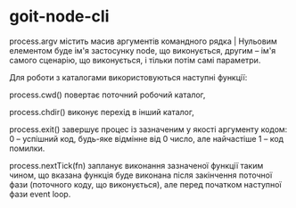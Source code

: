 # goit-node-cli

process.argv містить масив аргументів командного рядка | Нульовим елементом буде ім'я застосунку node, що виконується, другим – ім'я самого сценарію, що виконується, і тільки потім самі параметри.

Для роботи з каталогами використовуються наступні функції:

process.cwd() повертає поточний робочий каталог,

process.chdir() виконує перехід в інший каталог,

process.exit() завершує процес із зазначеним у якості аргументу кодом:
0 – успішний код, будь-яке відмінне від 0 число, але найчастіше 1 – код помилки.

process.nextTick(fn) запланує виконання зазначеної функції таким чином,
що вказана функція буде виконана після закінчення поточної фази (поточного коду,
що виконується), але перед початком наступної фази event loop.
